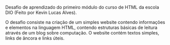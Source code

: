 Desafio de aprendizado do primeiro módulo do curso de HTML da escola DIO (Feito por Kevin Lucas Alves).

O desafio consiste na criação de um simples website contendo informações e elementos na linguagem HTML,
contendo estruturas básicas de leitura através de um blog sobre computação. O website contém textos simples,
links de âncora e links úteis.
